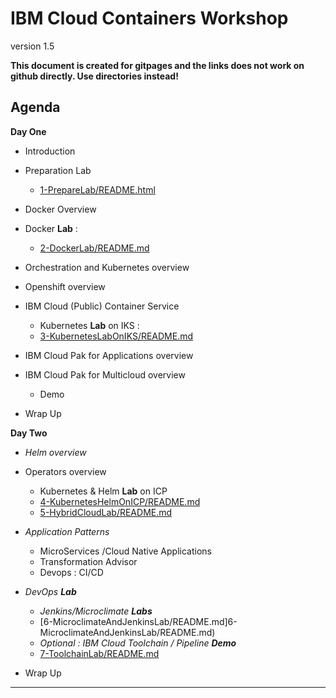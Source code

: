 # IBM Cloud Containers Workshop

version 1.5

**This document is created for gitpages and the links does not work on github directly. Use directories instead!**

## Agenda
**Day One**
+ Introduction
+ Preparation Lab
  + [1-PrepareLab/README.html](1-PrepareLab/README.html)
  
+ Docker Overview

+ Docker **Lab** :
  + [2-DockerLab/README.md](2-DockerLab/README.md)

+ Orchestration and Kubernetes overview
+ Openshift overview

+ IBM Cloud (Public) Container Service
  + Kubernetes **Lab** on IKS :
  + [3-KubernetesLabOnIKS/README.md](3-KubernetesLabOnIKS/README.md)
+ IBM Cloud Pak for Applications overview
+ IBM Cloud Pak for Multicloud overview
  + Demo
+ Wrap Up

**Day Two**
+ _Helm overview_
+ Operators overview
  + Kubernetes & Helm **Lab** on ICP
  + [4-KubernetesHelmOnICP/README.md](4-KubernetesHelmOnICP/README.md)
  + [5-HybridCloudLab/README.md](5-HybridCloudLab/README.md)
+ _Application Patterns_
  + MicroServices /Cloud Native Applications
  + Transformation Advisor
  + Devops : CI/CD
+ _DevOps **Lab**_
  + _Jenkins/Microclimate **Labs**_
  + [6-MicroclimateAndJenkinsLab/README.md]6-MicroclimateAndJenkinsLab/README.md)
  + _Optional : IBM Cloud Toolchain / Pipeline **Demo**_
  + [7-ToolchainLab/README.md](7-ToolchainLab/README.md)

+ Wrap Up

---
